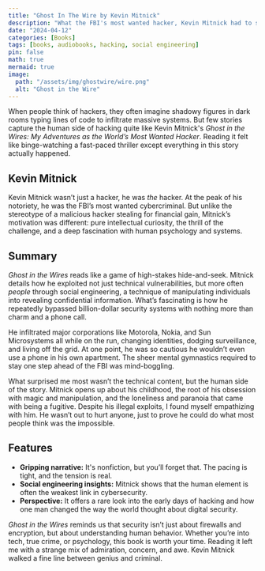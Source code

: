 ```yaml
---
title: "Ghost In The Wire by Kevin Mitnick"
description: "What the FBI's most wanted hacker, Kevin Mitnick had to say and did the impossible."
date: "2024-04-12"
categories: [Books]
tags: [books, audiobooks, hacking, social engineering]
pin: false
math: true
mermaid: true
image:
  path: "/assets/img/ghostwire/wire.png"
  alt: "Ghost in the Wire"
---
```


When people think of hackers, they often imagine shadowy figures in dark rooms typing lines of code to infiltrate massive systems. But few stories capture the human side of hacking quite like Kevin Mitnick's *Ghost in the Wires: My Adventures as the World’s Most Wanted Hacker*. Reading it felt like binge-watching a fast-paced thriller except everything in this story actually happened.

## **Kevin Mitnick**

Kevin Mitnick wasn’t just a hacker, he was *the* hacker. At the peak of his notoriety, he was the FBI’s most wanted cybercriminal. But unlike the stereotype of a malicious hacker stealing for financial gain, Mitnick’s motivation was different: pure intellectual curiosity, the thrill of the challenge, and a deep fascination with human psychology and systems.

## Summary

*Ghost in the Wires* reads like a game of high-stakes hide-and-seek. Mitnick details how he exploited not just technical vulnerabilities, but more often *people* through social engineering, a technique of manipulating individuals into revealing confidential information. What’s fascinating is how he repeatedly bypassed billion-dollar security systems with nothing more than charm and a phone call.

He infiltrated major corporations like Motorola, Nokia, and Sun Microsystems all while on the run, changing identities, dodging surveillance, and living off the grid. At one point, he was so cautious he wouldn’t even use a phone in his own apartment. The sheer mental gymnastics required to stay one step ahead of the FBI was mind-boggling.

What surprised me most wasn’t the technical content, but the human side of the story. Mitnick opens up about his childhood, the root of his obsession with magic and manipulation, and the loneliness and paranoia that came with being a fugitive. Despite his illegal exploits, I found myself empathizing with him. He wasn’t out to hurt anyone, just to prove he could do what most people think was the impossible.

## Features

- **Gripping narrative:** It's nonfiction, but you’ll forget that. The pacing is tight, and the tension is real.
- **Social engineering insights:** Mitnick shows that the human element is often the weakest link in cybersecurity.
- **Perspective:** It offers a rare look into the early days of hacking and how one man changed the way the world thought about digital security.

*Ghost in the Wires* reminds us that security isn’t just about firewalls and encryption, but about understanding human behavior. Whether you’re into tech, true crime, or psychology, this book is worth your time. Reading it left me with a strange mix of admiration, concern, and awe. Kevin Mitnick walked a fine line between genius and criminal.